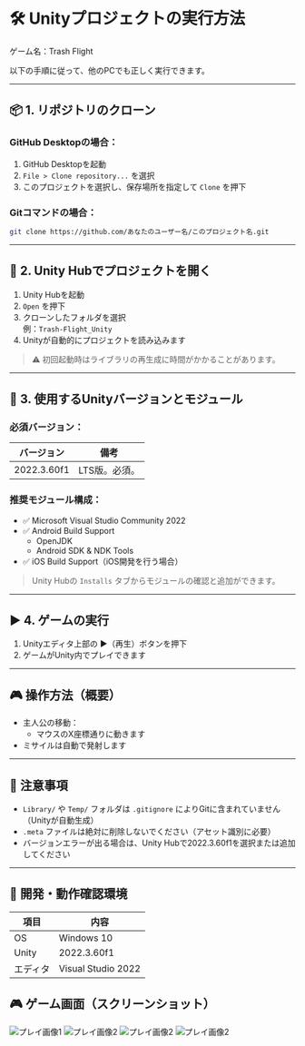 # 🛠️ Unityプロジェクトの実行方法

ゲーム名：Trash Flight
 
以下の手順に従って、他のPCでも正しく実行できます。

---

## 📦 1. リポジトリのクローン

### GitHub Desktopの場合：
1. GitHub Desktopを起動  
2. `File > Clone repository...` を選択  
3. このプロジェクトを選択し、保存場所を指定して `Clone` を押下  

### Gitコマンドの場合：

```bash
git clone https://github.com/あなたのユーザー名/このプロジェクト名.git
```

---

## 🔧 2. Unity Hubでプロジェクトを開く

1. Unity Hubを起動  
2. `Open` を押下  
3. クローンしたフォルダを選択  
   例：`Trash-Flight_Unity`  
4. Unityが自動的にプロジェクトを読み込みます  

> ⚠️ 初回起動時はライブラリの再生成に時間がかかることがあります。

---

## 🧩 3. 使用するUnityバージョンとモジュール

### 必須バージョン：

| バージョン | 備考         |
|------------|--------------|
| 2022.3.60f1 | LTS版。必須。|

### 推奨モジュール構成：

- ✅ Microsoft Visual Studio Community 2022  
- ✅ Android Build Support  
  - OpenJDK  
  - Android SDK & NDK Tools  
- ✅ iOS Build Support（iOS開発を行う場合）

> Unity Hubの `Installs` タブからモジュールの確認と追加ができます。

---

## ▶️ 4. ゲームの実行

1. Unityエディタ上部の ▶（再生）ボタンを押下  
2. ゲームがUnity内でプレイできます

---

## 🎮 操作方法（概要）

- 主人公の移動：  
  - マウスのX座標通りに動きます
- ミサイルは自動で発射します

---

## 📄 注意事項

- `Library/` や `Temp/` フォルダは `.gitignore` によりGitに含まれていません（Unityが自動生成）
- `.meta` ファイルは絶対に削除しないでください（アセット識別に必要）
- バージョンエラーが出る場合は、Unity Hubで2022.3.60f1を選択または追加してください

---

## 🧪 開発・動作確認環境

| 項目 | 内容 |
|------|------|
| OS | Windows 10 |
| Unity | 2022.3.60f1 |
| エディタ | Visual Studio 2022 |

## 🎮 ゲーム画面（スクリーンショット）

![プレイ画像1](./screenshots/画像1.png)
![プレイ画像2](./screenshots/画像2.png)
![プレイ画像2](./screenshots/画像3.png)
![プレイ画像2](./screenshots/画像4.png)

